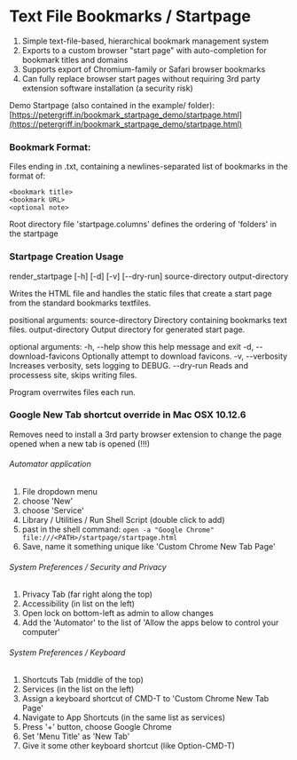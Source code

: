 # Text File Bookmarks / Startpage

1. Simple text-file-based, hierarchical bookmark management system
2. Exports to a custom browser "start page" with auto-completion for bookmark titles and domains
3. Supports export of Chromium-family or Safari browser bookmarks
4. Can fully replace browser start pages without requiring 3rd party extension software installation (a security risk)

Demo Startpage (also contained in the example/ folder):
[https://petergriff.in/bookmark_startpage_demo/startpage.html](https://petergriff.in/bookmark_startpage_demo/startpage.html)


### Bookmark Format:

Files ending in .txt, containing a newlines-separated list of bookmarks in the format of:
```
<bookmark title>
<bookmark URL>
<optional note>
```

Root directory file 'startpage.columns' defines the ordering of 'folders' in the startpage


### Startpage Creation Usage

render_startpage [-h] [-d] [-v] [--dry-run] source-directory output-directory

Writes the HTML file and handles the static files that create a start page
from the standard bookmarks textfiles.

positional arguments:
  source-directory      Directory containing bookmarks text files.
  output-directory      Output directory for generated start page.

optional arguments:
  -h, --help            show this help message and exit
  -d, --download-favicons
                        Optionally attempt to download favicons.
  -v, --verbosity       Increases verbosity, sets logging to DEBUG.
  --dry-run             Reads and processess site, skips writing files.

Program overrwites files each run.



### Google New Tab shortcut override in Mac OSX 10.12.6

Removes need to install a 3rd party browser extension to change the page opened when a new tab is opened (!!!)

###### Automator application
1. File dropdown menu
2. choose 'New'
3. choose 'Service'
4. Library / Utilities / Run Shell Script (double click to add)
5. past in the shell command: ```open -a "Google Chrome" file:///<PATH>/startpage/startpage.html```
6. Save, name it something unique like 'Custom Chrome New Tab Page'


###### System Preferences / Security and Privacy
1. Privacy Tab (far right along the top)
2. Accessibility (in list on the left)
3. Open lock on bottom-left as admin to allow changes
4. Add the 'Automator' to the list of 'Allow the apps below to control your computer'


###### System Preferences / Keyboard
1. Shortcuts Tab (middle of the top)
2. Services (in the list on the left)
3. Assign a keyboard shortcut of CMD-T to 'Custom Chrome New Tab Page'
4. Navigate to App Shortcuts (in the same list as services)
5. Press '+' button, choose Google Chrome
6. Set 'Menu Title' as 'New Tab'
7. Give it some other keyboard shortcut (like Option-CMD-T)

